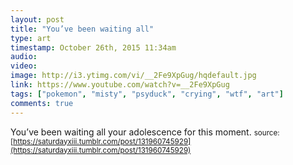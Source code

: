 ```yaml
---
layout: post
title: "You’ve been waiting all"
type: art
timestamp: October 26th, 2015 11:34am
audio: 
video: 
image: http://i3.ytimg.com/vi/__2Fe9XpGug/hqdefault.jpg
link: https://www.youtube.com/watch?v=__2Fe9XpGug
tags: ["pokemon", "misty", "psyduck", "crying", "wtf", "art"]
comments: true
---
```

You’ve been waiting all your adolescence for this moment.
<small>source: [https://saturdayxiii.tumblr.com/post/131960745929](https://saturdayxiii.tumblr.com/post/131960745929)</small>